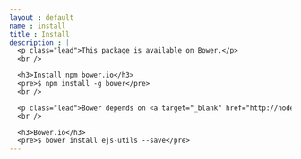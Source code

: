 ```yaml
---
layout : default
name : install
title : Install
description : |
  <p class="lead">This package is available on Bower.</p>
  <br />

  <h3>Install npm bower.io</h3>
  <pre>$ npm install -g bower</pre>
  <br />

  <p class="lead">Bower depends on <a target="_blank" href="http://nodejs.org/">Node.js</a> and <a target="_blank" href="http://npmjs.org/">npm</a>. Also make sure that <a target="_blank" href="http://git-scm.com/">git</a> is installed as some bower packages require it to be fetched and installed.</p>
  <br />

  <h3>Bower.io</h3>
  <pre>$ bower install ejs-utils --save</pre>
---
```

